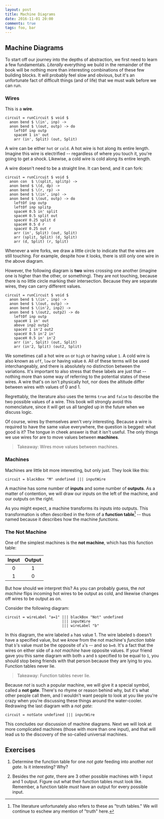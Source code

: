 ```yaml
---
layout: post
title: Machine Diagrams
date: 2016-11-01 20:00
comments: true
tags: foo, bar
---
```


## Machine Diagrams

To start off our journey into the depths of abstraction, we first need to learn
a few fundamentals. *Literally* everything we build in the remainder of the book
will be nothing more than interesting combinations of these few building blocks.
It will probably feel slow and obvious, but it's an unfortunate fact of
difficult things (and of life) that we must walk before we can run.



### Wires

This is a **wire**.

``` {.circuit}
circuit = runCircuit $ void $
  anon bend $ \(in', inp) ->
  anon bend $ \(out, outp) -> do
    leftOf inp outp
    spaceH 1 in' out
    arr (in', Split) (out, Split)
```

A wire can be either `hot` or `cold`. A hot wire is hot along its entire length.
Imagine this wire is electrified -- regardless of where you touch it, you're
going to get a shock. Likewise, a cold wire is cold along its entire length.

A wire doesn't need to be a straight line. It can bend, and it can fork:

``` {.circuit}
circuit = runCircuit $ void $
  anon con  $ \(split, splitp) ->
  anon bend $ \(d, dp) ->
  anon bend $ \(r, rp) ->
  anon bend $ \(in', inp) ->
  anon bend $ \(out, outp) -> do
    leftOf inp outp
    leftOf inp splitp
    spaceH 0.5 in' split
    spaceH 0.5 split out
    spaceV 0.25 split d
    spaceH 0.5 d r
    spaceV 0.25 out r
    arr (in', Split) (out, Split)
    arr (split, Split) (d, Split)
    arr (d, Split) (r, Split)
```

Whenever a wire forks, we draw a little circle to indicate that the wires are
still touching. For example, despite how it looks, there is still only one wire
in the above diagram.

However, the following diagram is **two** wires crossing one another (imagine
one is higher than the other, or something). They are not touching, because
there is no little circle marking their intersection. Because they are separate
wires, they can carry different values.

``` {.circuit}
circuit = runCircuit $ void $
  anon bend $ \(in', inp) ->
  anon bend $ \(out, outp) ->
  anon bend $ \(in'2, inp2) ->
  anon bend $ \(out2, outp2) -> do
    leftOf inp outp
    spaceH 1 in' out
    above inp2 outp2
    spaceV 1 in'2 out2
    spaceV 0.5 in'2 in'
    spaceH 0.5 in' in'2
    arr (in', Split) (out, Split)
    arr (in'2, Split) (out2, Split)
```

We sometimes call a hot wire `on` or `high` or having value `1`. A cold wire is
also known as `off`, `low` or having value `0`. All of these terms will be used
interchangeably, and there is absolutely no distinction between the variations.
It's important to also stress that these labels are just that -- nothing more
than some way of referring to the potential states of these wires. A wire that's
on isn't physically hot, nor does the altitude differ between wires with values
of 0 and 1.

Regrettably, the literature also uses the terms `true` and `false` to describe
the two possible values of a wire. This book will strongly avoid this
nomenclature, since it will get us all tangled up in the future when we discuss
logic.

Of course, wires by themselves aren't very interesting. Because a wire is
required to have the same value everywhere, the question is begged: what good is
it? The tongue in cheek answer is that it isn't useful. The only things we use
wires for are to move values between **machines**.

> Takeaway: Wires move values between machines.



### Machines

Machines are little bit more interesting, but only just. They look like this:

``` {.circuit}
circuit = blackBox "M" undefined ||| inputWire
```

A machine has some number of **inputs** and some number of **outputs**. As a
matter of contention, we will draw our inputs on the left of the machine, and
our outputs on the right.

As you might expect, a machine transforms its inputs into outputs. This
transformation is often described in the form of a **function table**[^1] -- thus
named because it describes how the machine *functions*.

[^1]: The literature unfortunately also refers to these as "truth tables." We
will continue to eschew any mention of "truth" here.



### The Not Machine

One of the simplest machines is the **not machine**, which has this function
table:

| Input | Output |
|:-----:|:------:|
| 0     | 1      |
| 1     | 0      |

But how should we interpret this? As you can probably guess, the *not machine*
flips incoming hot wires to be output as cold, and likewise changes off wires to
be output as on.

Consider the following diagram:

``` {.circuit}
circuit = wireLabel "a=1" ||| blackBox "Not" undefined
                          ||| inputWire
                          ||| wireLabel "b"
```

In this diagram, the wire labeled `a` has value 1. The wire labeled `b` doesn't
have a specified value, but we *know* from the not machine's *function table*
that `b`'s value must be the opposite of `a`'s -- and so `b=0`. It's a fact that
the wires on either side of a *not machine* have opposite values. If your friend
gave you this same diagram with both `a` and `b` specified to be equal to `1`,
you should stop being friends with that person because they are lying to you.
Function tables never lie.

> Takeaway: Function tables never lie.

Because *not* is such a popular machine, we will give it a special symbol,
called a **not gate**. There's no rhyme or reason behind why, but it's what
other people call them, and I wouldn't want people to look at you like you're
crazy when you're discussing these things around the water-cooler. Redrawing
the last diagram with a *not gate*:

``` {.circuit}
circuit = notGate undefined ||| inputWire
```

This concludes our discussion of machine diagrams. Next we will look at more
complicated machines (those with more than one input), and that will lead us to
the discovery of the so-called universal machines.

## Exercises

1) Determine the function table for one *not gate* feeding into another *not
   gate*. Is it interesting? Why?

2) Besides the *not gate*, there are 3 other possible machines with 1 input and
   1 output. Figure out what their function tables must look like. Remember, a
   function table *must* have an output for every possible input.

